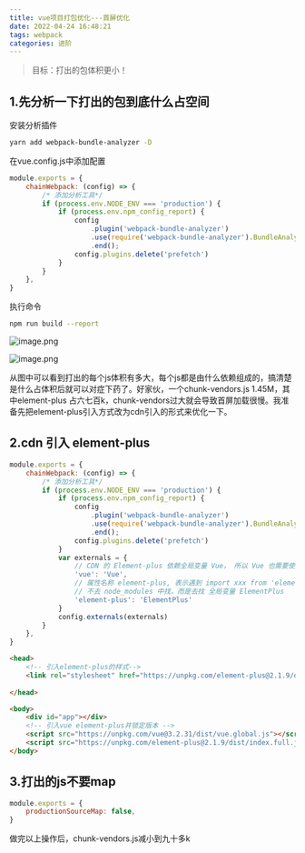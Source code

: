```yaml
---
title: vue项目打包优化---首屏优化
date: 2022-04-24 16:48:21
tags: webpack
categories: 进阶
---
```

> 目标：打出的包体积更小！
## 1.先分析一下打出的包到底什么占空间
安装分析插件
```zsh
yarn add webpack-bundle-analyzer -D
```
在vue.config.js中添加配置
```js
module.exports = {
    chainWebpack: (config) => {
        /* 添加分析工具*/
        if (process.env.NODE_ENV === 'production') {
            if (process.env.npm_config_report) {
                config
                    .plugin('webpack-bundle-analyzer')
                    .use(require('webpack-bundle-analyzer').BundleAnalyzerPlugin)
                    .end();
                config.plugins.delete('prefetch')
            }
        }
    },
}
```
执行命令
```zsh
npm run build --report
```

![image.png](/images/vue-pack-2022-4-24.png)

![image.png](/images/vue-pack2-2022-4-24.png)

从图中可以看到打出的每个js体积有多大，每个js都是由什么依赖组成的，搞清楚是什么占体积后就可以对症下药了。好家伙，一个chunk-vendors.js 1.45M，其中element-plus 占六七百k，chunk-vendors过大就会导致首屏加载很慢。我准备先把element-plus引入方式改为cdn引入的形式来优化一下。
## 2.cdn 引入 element-plus
```js
module.exports = {
    chainWebpack: (config) => {
        /* 添加分析工具*/
        if (process.env.NODE_ENV === 'production') {
            if (process.env.npm_config_report) {
                config
                    .plugin('webpack-bundle-analyzer')
                    .use(require('webpack-bundle-analyzer').BundleAnalyzerPlugin)
                    .end();
                config.plugins.delete('prefetch')
            }
            var externals = {
                // CDN 的 Element-plus 依赖全局变量 Vue， 所以 Vue 也需要使用 CDN 引入
                'vue': 'Vue',
                // 属性名称 element-plus, 表示遇到 import xxx from 'element-plus' 这类引入 'element-plus'的，
                // 不去 node_modules 中找，而是去找 全局变量 ElementPlus
                'element-plus': 'ElementPlus'
            }
            config.externals(externals)
        }
    },
}
```
```html
<head>
    <!-- 引入element-plus的样式-->
    <link rel="stylesheet" href="https://unpkg.com/element-plus@2.1.9/dist/index.css" />
    
</head>

<body>
    <div id="app"></div>
    <!-- 引入vue element-plus并锁定版本 -->
    <script src="https://unpkg.com/vue@3.2.31/dist/vue.global.js"></script>
    <script src="https://unpkg.com/element-plus@2.1.9/dist/index.full.js"></script>
</body>
```
## 3.打出的js不要map
```js
module.exports = {
    productionSourceMap: false,
}
```
做完以上操作后，chunk-vendors.js减小到九十多k
